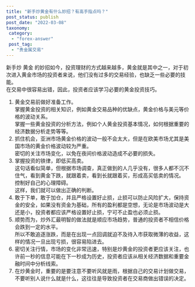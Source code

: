 ```yaml
---
title: "新手炒黄金有什么妙招？有高手指点吗？"
post_status: publish
post_date: "2022-03-08"
taxonomy:
 category: 
  - "forex-answer"
 post_tag: 
  - "贵金属交易"
---
```


新手炒 黄金 的妙招如今，投资理财的方式越来越多，黄金就是其中之一，对于初次进入黄金市场的投资者来说，他们没有过多的交易经验，也缺乏一些必要的技能。  
在交易中很容易出错，因此，投资者应该学习必要的黄金投资技巧。  
1. 黄金交易前做好准备工作。  
掌握黄金投资的相关知识，例如黄金交易品种的优缺点，黄金价格与美元等价格的波动关系。  
掌握一些黄金投资的分析方法，例如个人黄金投资基本情况，如何根据重要的经济数据分析走势等等。  
2. 抓住机会，亚洲市场黄金价格的波动一般不会太大，但是在欧美市场尤其是美国市场的黄金价格波动较为严重。  
密切的关注市场变化，以免在夜间价格波动造成不必要的损失。  
3. 掌握投资的铁律，即低买高卖。  
这句话看似简单，但根据市场调查，真正做到的人几乎没有，很多人都不沉不住气，看到黄金下跌，就跟着卖，看到长就跟着买，形成高买低卖的情况。  
控制好自己的心理障碍。  
这样，我们就可以做出正确的判断。  
4. 敢于下单，敢于加仓，并且严格设置好止损，止损可以防止风险扩大，保持资金的安全，如果没有资金为基础，所有的盈利都是空想，无论是市场波动是大还是小，投资者都应该严格设置好止损，宁可不止盈也必须止损。  
5. 顺势而为，炒外汇最明智的做法就是顺应市场趋势，普通的投资者不相信价格会跌到一定的水平。  
所以不敢追逐涨跌，而是在出现一点回调就迫不及待入市获取微薄的收益，这样的情况一旦出现亏损，很容易陷进去。  
6. 密切关注行情，市场的变化非常迅速，特别是炒黄金的投资者更应该关注，也许前一秒的信息可能在下一秒成为历史，投资者应该从相关经济数据和重要金融时间中分析线索。  
7. 在炒黄金时，重要的是要注意不要听风就是雨，根据自己的交易计划做交易，不要听别人说什么就是什么，这往往是导致投资者在交易商做出错误的决定。
